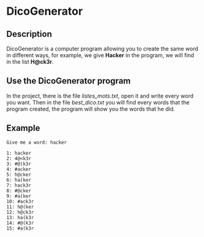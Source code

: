 # DicoGenerator

## Description

DicoGenerator is a computer program allowing you to create the same word in different ways,
for example, we give **Hacker** in the program, we will find in the list **H@ck3r**.

## Use the DicoGenerator program

In the project, there is the file *listes_mots.txt*, open it and write every word you want.
Then in the file *best_dico.txt* you will find every words that the program created, 
the program will show you the words that he did.

## Example

```
Give me a word: hacker

1: hacker
2: 4@<k3r
3: #@(k3r
4: #acker
5: h@cker
6: ha(ker
7: hack3r
8: #@cker
9: #a(ker
10: #ack3r
11: h@(ker
12: h@ck3r
13: ha(k3r
14: #@(k3r
15: #a(k3r
```

